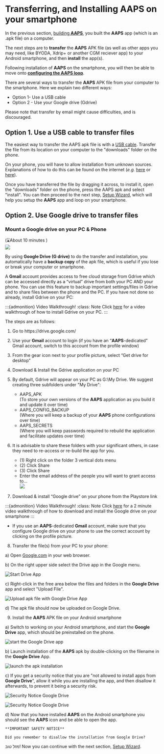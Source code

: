 # Transferring, and Installing AAPS on your smartphone

In the previous section, [building **AAPS**](../building-AAPS.md), you built the **AAPS** app (which is an .apk file) on a computer.

The next steps are to **transfer** the **AAPS** APK file (as well as other apps you may need, like BYODA, Xdrip+ or another CGM reciever app) to your Android smartphone, and then **install** the app(s).

Following installation of **AAPS** on the smartphone, you will then be able to move onto [**configuring the AAPS loop**](configuring-the-AAPS-loop.md).

There are several ways to transfer the **AAPS** APK file from your computer to the smartphone. Here we explain two different ways:

- Option 1-  Use a USB cable
- Option 2 -  Use your Google drive (Gdrive)

Please note that transfer by email might cause difficulties, and is discouraged.

## Option 1. Use a USB cable to transfer files

The easiest way to transfer the AAPS apk file is with a  [USB cable](https://support.google.com/android/answer/9064445?hl=en). Transfer the file from its location on your computer to the "downloads" folder on the phone.

On your phone, you will have to allow installation from unknown sources. Explanations of how to do this can be found on the internet (_e.g._ [here](https://www.expressvpn.com/de/support/vpn-setup/enable-apk-installs-android/) or [here](https://www.androidcentral.com/unknown-sources)).

Once you have transferred the file by dragging it across, to install it, open the "downloads" folder on the phone, press the AAPS apk and select "install". You can then proceed to the next step, [Setup Wizard](../Installing-AndroidAPS/setup-wizard.md), which will help you setup the **AAPS** app and loop on your smartphone.

## Option 2. Use Google drive to transfer files

### **Mount a Google drive on your PC & Phone**

(⌛About 10 minutes )\
![](../images/Building-the-App/building_0015.png)

By using **Google Drive (G drive)** to do the transfer and installation, you automatically have a **backup copy** of the apk file, which is useful if you lose or break your computer or smartphone.

A **Gmail** account provides access to free cloud storage from Gdrive which can be accessed directly as a “virtual” drive from both your PC AND your phone. You can use this feature to backup important settings/files in Gdrive and to share files between the phone and the PC.
If you have not done so already, install Gdrive on your PC:

:::{admonition}  Video Walkthrough!
:class: Note
Click [here](https://drive.google.com/file/d/1EnaQ7U8U7M84vOFjcMRoB43dNwqUuLty/view?usp=drive_link) for a video walkthrough of how to install Gdrive on your PC.
:::

The steps are as follows:

1. Go to https\://drive.google.com/ 

2. Use your **Gmail** account to login (if you have an “**AAPS**-dedicated” Gmail account, switch to this account from the profile window)

3. From the gear icon next to your profile picture, select “Get drive for desktop”  

4. Download & Install the Gdrive application on your PC

5. By default, Gdrive will appear on your PC as G:\My Drive. We suggest creating three subfolders under "My Drive":

   - AAPS_APK  \
     (To store your own versions of the **AAPS** application as you build it and update it over time)
   - AAPS_CONFIG_BACKUP\
     (Where you will keep a backup of your **AAPS** phone configurations over time)
   - AAPS_SECRETS \
     (Where you will keep passwords required to rebuild the application and facilitate updates over time)

6. It is advisable to share these folders with your significant others, in case they need to re-access or re-build the app for you. 

   - (1) Right click on the folder 3 vertical dots menu
   - (2) Click Share 
   - (3) Click Share 
   - Enter the email address of the people you will want to grant access to…\
     ![](../images/Building-the-App/building_0016.png)

7. Download & install “Google drive” on your phone from the Playstore link

:::{admonition}  Video Walkthrough!
:class: Note
Click [here](https://drive.google.com/file/d/1--qwxp95cG8pwCv1pDFZuuOl6ue22W4H/view?usp=drive_link) for a  2 minute video walkthrough of how to download and install the Google drive on your smartphone
:::

- If you use an **AAPS**-dedicated **Gmail** account, make sure that you configure Google drive on your phone to use the correct account by clicking on the profile picture.

8. Transfer the file(s) from your PC to your phone:

a) Open [Google.com](https://www.google.com/) in your web browser.

b) On the right upper side select the Drive app in the Google menu.

![Start Drive App](../images/GoogleDriveInWebbrowser.png)

c) Right-click in the free area below the files and folders in the **Google Drive** app and select "Upload File".

![Upload apk file with Google Drive App](../images/GoogleDriveUploadFile.png)

d) The apk file should now be uploaded on Google Drive.

9. Install  the **AAPS** APK file on your Android smartphone

a) Switch to working on your Android smartphone, and start the **Google Drive** app, which should be preinstalled on the phone.

![start the Google Drive app](../images/GoogleDriveMobileAPPLaunch.png)

b) Launch installation of the **AAPS** apk by double-clicking on the filename in the **Google Drive** App.

![launch the apk installation](../images/GoogleDriveMobileUploadedAPK.png)

c) If you get a security notice that you are "not allowed to install apps from **Google Drive**", allow it while you are installing the app, and then disallow it afterwards, to prevent it being a security risk.

![Security Notice Google Drive](../images/GoogleDriveMobileMissingSecuritySetting.png)

![Security Notice Google Drive](../images/GoogleDriveMobileSettingSecuritySetting.png)

d) Now that you have installed **AAPS** on the Android smartphone you should see the **AAPS** icon and be able to open the app.

```{warning}
**IMPORTANT SAFETY NOTICE**

Did you remember to disallow the installation from Google Drive?

```

מזל טוב! Now you can continue with the next section, [Setup Wizard](../Installing-AndroidAPS/setup-wizard.md).
